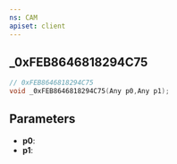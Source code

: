 ```yaml
---
ns: CAM
apiset: client
---
```

## _0xFEB8646818294C75

```c
// 0xFEB8646818294C75
void _0xFEB8646818294C75(Any p0,Any p1);
```


## Parameters
* **p0**:
* **p1**: